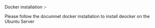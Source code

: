 Docker installation :-

Please follow the documnet docker installation to install deocker on the Ubuntu Server
